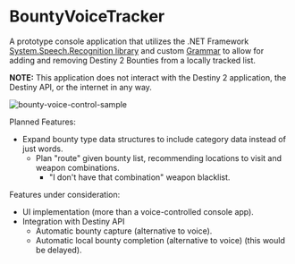 # BountyVoiceTracker

A prototype console application that utilizes the .NET Framework [System.Speech.Recognition library](https://learn.microsoft.com/en-us/dotnet/api/system.speech.recognition.speechrecognitionengine) and custom [Grammar](https://learn.microsoft.com/en-us/dotnet/api/system.speech.recognition.grammar) to allow for adding and removing Destiny 2 Bounties from a locally tracked list.

**NOTE:** This application does not interact with the Destiny 2 application, the Destiny API, or the internet in any way.

![bounty-voice-control-sample](https://github.com/JacketsMask/Destiny-2-Bounty-Voice-Control/assets/4825979/f2674af6-401c-4259-9735-03a1a48295af)

Planned Features:
- Expand bounty type data structures to include category data instead of just words.
	- Plan "route" given bounty list, recommending locations to visit and weapon combinations.
		- "I don't have that combination" weapon blacklist.

Features under consideration:
- UI implementation (more than a voice-controlled console app).
- Integration with Destiny API
	- Automatic bounty capture (alternative to voice).
	- Automatic local bounty completion (alternative to voice) (this would be delayed).
